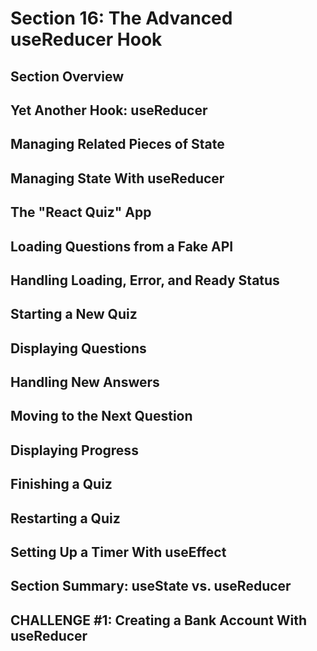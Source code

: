 # Section 16: The Advanced useReducer Hook

## Section Overview

## Yet Another Hook: useReducer

## Managing Related Pieces of State

## Managing State With useReducer

## The "React Quiz" App

## Loading Questions from a Fake API

## Handling Loading, Error, and Ready Status

## Starting a New Quiz

## Displaying Questions

## Handling New Answers

## Moving to the Next Question

## Displaying Progress

## Finishing a Quiz

## Restarting a Quiz

## Setting Up a Timer With useEffect

## Section Summary: useState vs. useReducer

## CHALLENGE #1: Creating a Bank Account With useReducer
